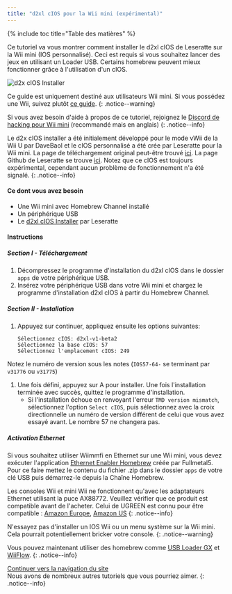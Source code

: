 ```yaml
---
title: "d2xl cIOS pour la Wii mini (expérimental)"
---
```


{% include toc title="Table des matières" %}

Ce tutoriel va vous montrer comment installer le d2xl cIOS de Leseratte sur la Wii mini (IOS personnalisé). Ceci est requis si vous souhaitez lancer des jeux en utilisant un Loader USB. Certains homebrew peuvent mieux fonctionner grâce à l'utilisation d'un cIOS.

![d2x cIOS Installer](/images/cIOS.png)

Ce guide est uniquement destiné aux utilisateurs Wii mini. Si vous possédez une Wii, suivez plutôt [ce guide](cios).
{: .notice--warning}

Si vous avez besoin d'aide à propos de ce tutoriel, rejoignez le [Discord de hacking pour Wii mini](https://discord.gg/6ryxnkS) (recommandé mais en anglais)
{: .notice--info}

Le d2x cIOS installer a été initialement développé pour le mode vWii de la Wii U par DaveBaol et le cIOS personnalisé a été crée par Leseratte pour la Wii mini. La page de téléchargement original peut-être trouvé [ici](https://wii.leseratte10.de/d2xl-cIOS/). La page Github de Leseratte se trouve [ici](https://github.com/Leseratte10/d2xl-cios). Notez que ce cIOS est toujours expérimental, cependant aucun problème de fonctionnement n'a été signalé.
{: .notice--info}

#### Ce dont vous avez besoin

* Une Wii mini avec Homebrew Channel installé
* Un périphérique USB
* Le [d2xl cIOS Installer](/assets/files/d2xl_wii_mini_cIOS_installer_v1_beta2.zip) par Leseratte

#### Instructions

##### Section I - Téléchargement

1. Décompressez le programme d'installation du d2xl cIOS dans le dossier `apps` de votre périphérique USB.
1. Insérez votre périphérique USB dans votre Wii mini et chargez le programme d'installation d2xl cIOS à partir du Homebrew Channel.

##### Section II - Installation

1. Appuyez sur continuer, appliquez ensuite les options suivantes:
    ```
    Sélectionnez cIOS: d2xl-v1-beta2 
   Sélectionnez la base cIOS: 57 
   Sélectionnez l'emplacement cIOS: 249
    ```
Notez le numéro de version sous les notes (`IOS57-64-` se terminant par `v31776` ou `v31775`)
1. Une fois défini, appuyez sur A pour installer. Une fois l'installation terminée avec succès, quittez le programme d'installation.
   - Si l'installation échoue en renvoyant l'erreur `TMD version mismatch`, sélectionnez l'option `Select cIOS`, puis sélectionnez avec la croix directionnelle un numéro de version différent de celui que vous avez essayé avant. Le nombre 57 ne changera pas.


##### Activation Ethernet
Si vous souhaitez utiliser Wiimmfi en Ethernet sur une Wii mini, vous devez exécuter l'application [Ethernet Enabler Homebrew](/assets/files/Wii_Mini_Ethernet_Enable.zip) créée par Fullmetal5. Pour ce faire mettez le contenu du fichier .zip dans le dossier `apps` de votre clé USB puis démarrez-le depuis la Chaîne Homebrew.

Les consoles Wii et mini Wii ne fonctionnent qu'avec les adaptateurs Ethernet utilisant la puce AX88772. Veuillez vérifier que ce produit est compatible avant de l'acheter. Celui de UGREEN est connu pour être compatible : [Amazon Europe](https://www.amazon.de/dp/B00MYT481C), [Amazon US](https://www.amazon.com/dp/B08DRKYKMM/)
{: .notice--info}

N'essayez pas d'installer un IOS Wii ou un menu système sur la Wii mini. Cela pourrait potentiellement bricker votre console.
{: .notice--warning}

Vous pouvez maintenant utiliser des homebrew comme [USB Loader GX](usbloadergx) et [WiiFlow](wiiflow).
{: .notice--info}

[Continuer vers la navigation du site](site-navigation)<br> Nous avons de nombreux autres tutoriels que vous pourriez aimer.
{: .notice--info}
